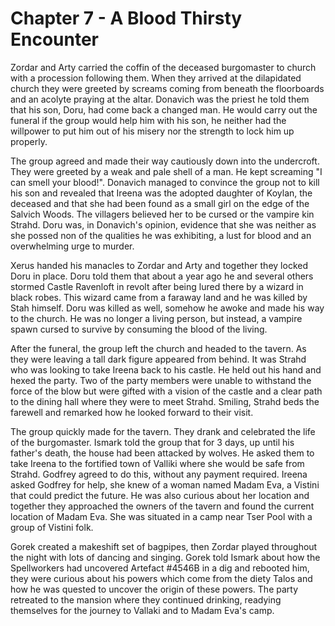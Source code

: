 # Chapter 7 - A Blood Thirsty Encounter

Zordar and Arty carried the coffin of the deceased burgomaster to church with a procession following them. When they arrived at the dilapidated church they were greeted by screams coming from beneath the floorboards and an acolyte praying at the altar. Donavich was the priest he told them that his son, Doru, had come back a changed man. He would carry out the funeral if the group would help him with his son, he neither had the willpower to put him out of his misery nor the strength to lock him up properly.

The group agreed and made their way cautiously down into the undercroft. They were greeted by a weak and pale shell of a man. He kept screaming "I can smell your blood!". Donavich managed to convince the group not to kill his son and revealed that Ireena was the adopted daughter of Koylan, the deceased and that she had been found as a small girl on the edge of the Salvich Woods. The villagers believed her to be cursed or the vampire kin Strahd. Doru was, in Donavich's opinion, evidence that she was neither as she possed non of the qualities he was exhibiting, a lust for blood and an overwhelming urge to murder.

Xerus handed his manacles to Zordar and Arty and together they locked Doru in place. Doru told them that about a year ago he and several others stormed Castle Ravenloft in revolt after being lured there by a wizard in black robes. This wizard came from a faraway land and he was killed by Stah himself. Doru was killed as well, somehow he awoke and made his way to the church. He was no longer a living person, but instead, a vampire spawn cursed to survive by consuming the blood of the living.

After the funeral, the group left the church and headed to the tavern. As they were leaving a tall dark figure appeared from behind. It was Strahd who was looking to take Ireena back to his castle. He held out his hand and hexed the party. Two of the party members were unable to withstand the force of the blow but were gifted with a vision of the castle and a clear path to the dining hall where they were to meet Strahd. Smiling, Strahd beds the farewell and remarked how he looked forward to their visit.

The group quickly made for the tavern. They drank and celebrated the life of the burgomaster. Ismark told the group that for 3 days, up until his father's death, the house had been attacked by wolves. He asked them to take Ireena to the fortified town of Valliki where she would be safe from Strahd. Godfrey agreed to do this, without any payment required.
Ireena asked Godfrey for help, she knew of a woman named Madam Eva, a Vistini that could predict the future. He was also curious about her location and together they approached the owners of the tavern and found the current location of Madam Eva. She was situated in a camp near Tser Pool with a group of Vistini folk.

Gorek created a makeshift set of bagpipes, then Zordar played throughout the night with lots of dancing and singing. Gorek told Ismark about how the Spellworkers had uncovered Artefact #4546B in a dig and rebooted him, they were curious about his powers which come from the diety Talos and how he was quested to uncover the origin of these powers.
The party retreated to the mansion where they continued drinking, readying themselves for the journey to Vallaki and to Madam Eva's camp.
